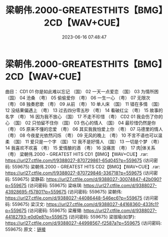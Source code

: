 ﻿---
title: 梁朝伟.2000-GREATESTHITS【BMG】2CD【WAV+CUE】
date: 2023-06-16 07:48:47
categories: WAV车载音乐、镜像
tags: 华语中文
---
# 梁朝伟.2000-GREATESTHITS【BMG】2CD【WAV+CUE】

曲目：
CD1
01 你是如此难以忘记 （国）
02 一天一点爱恋 （国）
03 为情所困 （国）
04 沧桑 （粤）
05 偷偷爱你 （粤）
06 一生一心 （粤）
07 无限次 （粤）
08 独奏悲歌 （粤）
09 从前 （粤）
10 单人床 （国）
11 错在多情 （国）
12 没结果偏遇上 （粤）
13 过去四分零五秒 （粤）
14 看破红尘 （粤）
15 故事的名字 （粤）
16 因为我不放心 （国）
17 不走不珍惜 （粤）
CD2
01 我会伤了你的心 （国）
02 只怕留不住你 （国）
03 伤心的情人 （国）
04 最珍惜仍然是你 （粤）
05 原来不懂的恋爱 （粤）
06 其实我我怕爱上你 （粤）
07 马德里的情人 （粤）
08 今夜星光依然闪烁 （粤）
09 无风的晚上 （粤）
10 不言不语也可以温柔 （国）
11 爱只是一个字 （国）
12 我不是好情人 （国）
13 一切是个梦 （粤）
14 我喜欢不欢喜 （粤）
15 爱情酿的酒 （粤）
16 没痛苦 （粤）
17 肉|体关系 （粤）
梁朝伟.2000 - GREATEST HITS CD1【BMG】【WAV+CUE】.rar: https://url27.ctfile.com/f/9388027-870729861-65d045?p=559675
(访问密码: 559675)
梁朝伟.2000 - GREATEST HITS CD2【BMG】【WAV+CUE】.rar: https://url27.ctfile.com/f/9388027-870729846-336718?p=559675
(访问密码: 559675)
梁静茹: https://url27.ctfile.com/d/9388027-30074847-42b090?p=559675
(访问密码: 559675)
梁咏琪: https://url27.ctfile.com/d/9388027-43928695-f57801?p=559675
(访问密码: 559675)
梁朝伟: https://url27.ctfile.com/d/9388027-44086448-546ec6?p=559675
(访问密码: 559675)
梁汉文: https://url27.ctfile.com/d/9388027-44168360-433fc1?p=559675
(访问密码: 559675)
梁雁翎: https://url27.ctfile.com/d/9388027-44182793-e0d0e8?p=559675
(访问密码: 559675)
梁珈瑜(如梦}: https://url27.ctfile.com/d/9388027-44998567-f2587a?p=559675
(访问密码: 559675)
原文：[链接](https://blog.sina.com.cn/s/blog_1647c7e76010312d2.html)